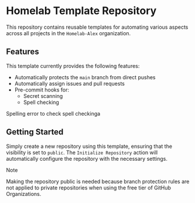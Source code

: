 # Homelab Template Repository
This repository contains reusable templates for automating various aspects across all projects in the 
`Homelab-Alex` organization.

## Features
This template currently provides the following features:

* Automatically protects the `main` branch from direct pushes
* Automatically assign issues and pull requests
* Pre-commit hooks for:
  * Secret scanning
  * Spell checking

Spelling error to check spell checkinga

## Getting Started
Simply create a new repository using this template, ensuring that the visibility is set to `public`. 
The `Initialize Repository` action will automatically configure the repository with the necessary settings.

> [!NOTE]
> Making the repository public is needed because branch protection rules are not applied to private
> repositories when using the free tier of GitHub Organizations.
